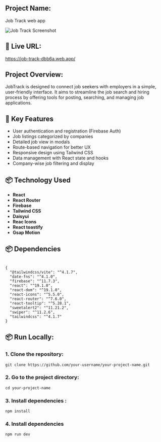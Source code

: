 ## Project Name:
Job Track web app

![Job Track Screenshot]([images/screenshot1.png](https://i.ibb.co.com/j9B6hvcH/Screenshot-2025-08-08-152121.png))


## 🔗 Live URL:

https://job-track-dbb6a.web.app/

## Project Overview:

JobTrack is designed to connect job seekers with employers in a simple, user-friendly interface. It aims to streamline the job search and hiring process by offering tools for posting, searching, and managing job applications.

## 🚀 Key Features

- User authentication and registration (Firebase Auth)
- Job listings categorized by companies
- Detailed job view in modals
- Route-based navigation for better UX
- Responsive design using Tailwind CSS
- Data management with React state and hooks
- Company-wise job filtering and display

## 📦 Technology Used

- **React**
- **React Router**
- **Firebase** 
- **Tailwind CSS**
- **Daisyui**
- **Reac Icons**
- **React toastify**
- **Gsap Motion**

## 📦 Dependencies
```

{
  "@tailwindcss/vite": "^4.1.7",
  "date-fns": "^4.1.0",
  "firebase": "^11.7.3",
  "react": "^19.1.0",
  "react-dom": "^19.1.0",
  "react-icons": "^5.5.0",
  "react-router": "^7.6.0",
  "react-tooltip": "^5.28.1",
  "sweetalert2": "^11.21.2",
  "swiper": "^11.2.6",
  "tailwindcss": "^4.1.7"
}
```

## 📦 Run Locally:

### 1. Clone the repository:
```
git clone https://github.com/your-username/your-project-name.git
```

### 2. Go to the project directory:
```
cd your-project-name
```

### 3. Install dependencies :
```
npm install
```

### 4. Install dependencies
```
npm run dev
```
